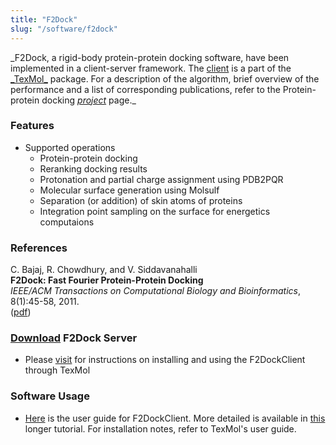 ```yaml
---
title: "F2Dock"
slug: "/software/f2dock"
---
```


_F2Dock, a rigid-body protein-protein docking software, have been implemented in a client-server framework. The [client](http://www.cs.utexas.edu/%7Ebajaj/cvc/software/f2dockclient.shtml) is a part of the [\_TexMol_](../texmol) package. For a description of the algorithm, brief overview of the performance and a list of corresponding publications, refer to the Protein-protein docking [_project_](http://www.cs.utexas.edu/%7Ebajaj/cvc/projects/angstrom/sd/dock.shtml) page.\_

### Features

- Supported operations
  - Protein-protein docking
  - Reranking docking results
  - Protonation and partial charge assignment using PDB2PQR
  - Molecular surface generation using Molsulf
  - Separation (or addition) of skin atoms of proteins
  - Integration point sampling on the surface for energetics computaions

### References

C. Bajaj, R. Chowdhury, and V. Siddavanahalli  
**F2Dock: Fast Fourier Protein-Protein Docking**  
_IEEE/ACM Transactions on Computational Biology and Bioinformatics_, 8(1):45-58, 2011.  
([pdf](http://doi.ieeecomputersociety.org/10.1109/TCBB.2009.57))

### [Download](download) F2Dock Server

- Please [visit](http://www.cs.utexas.edu/%7Ebajaj/cvc/software/f2dockclient.shtml) for instructions on installing and using the F2DockClient through TexMol

### Software Usage

- [Here](http://www.cs.utexas.edu/%7Ebajaj/cvc/software/doc/f2dockclient.pdf) is the user guide for F2DockClient. More detailed is available in [this](http://www.cs.utexas.edu/%7Ebajaj/cvc/software/doc/dockingTutorial.pdf) longer tutorial. For installation notes, refer to TexMol's user guide.
